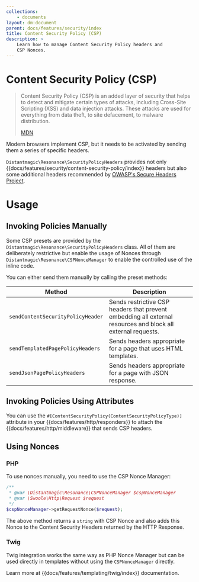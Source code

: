 ```yaml
---
collections: 
    - documents
layout: dm:document
parent: docs/features/security/index
title: Content Security Policy (CSP)
description: >
    Learn how to manage Content Security Policy headers and 
    CSP Nonces.
---
```


# Content Security Policy (CSP)

> Content Security Policy (CSP) is an added layer of security that helps to 
> detect and mitigate certain types of attacks, including Cross-Site Scripting 
> (XSS) and data injection attacks. These attacks are used for everything from 
> data theft, to site defacement, to malware distribution.
>
> [MDN](https://developer.mozilla.org/en-US/docs/Web/HTTP/CSP)

Modern browsers implement CSP, but it needs to be activated by sending them a 
series of specific headers.

`Distantmagic\Resonance\SecurityPolicyHeaders` provides not only 
{{docs/features/security/content-security-policy/index}} headers but also some 
additional headers recommended by 
[OWASP's Secure Headers Project](https://owasp.org/www-project-secure-headers/).

# Usage

## Invoking Policies Manually

Some CSP presets are provided by the 
`Distantmagic\Resonance\SecurityPolicyHeaders` class. All of them are 
deliberately restrictive but enable the usage of Nonces through
`Distantmagic\Resonance\CSPNonceManager` to enable the controlled use of the 
inline code.

You can either send them manually by calling the preset methods:

Method | Description
-|-
`sendContentSecurityPolicyHeader` | Sends restrictive CSP headers that prevent embedding all external resources and block all external requests.
`sendTemplatedPagePolicyHeaders` | Sends headers appropriate for a page that uses HTML templates.
`sendJsonPagePolicyHeaders` | Sends headers appropriate for a page with JSON response.

## Invoking Policies Using Attributes

You can use the `#[ContentSecurityPolicy(ContentSecurityPolicyType)]` attribute 
in your {{docs/features/http/responders}} to attach the 
{{docs/features/http/middleware}} that sends CSP headers.

## Using Nonces

### PHP

To use nonces manually, you need to use the CSP Nonce Manager: 

```php
/**
 * @var \Distantmagic\Resonance\CSPNonceManager $cspNonceManager
 * @var \Swoole\Http\Request $request
 */
$cspNonceManager->getRequestNonce($request);
```

The above method returns a `string` with CSP Nonce and also adds this Nonce to
the Content Security Headers returned by the HTTP Response.

### Twig

Twig integration works the same way as PHP Nonce Manager but can be used 
directly in templates without using the `CSPNonceManager` directly.

Learn more at {{docs/features/templating/twig/index}} documentation.
